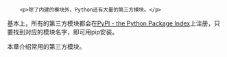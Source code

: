 ﻿
        <p>除了内建的模块外，Python还有大量的第三方模块。</p>
<p>基本上，所有的第三方模块都会在<a href="https://pypi.python.org/">PyPI - the Python Package Index</a>上注册，只要找到对应的模块名字，即可用pip安装。</p>
<p>本章介绍常用的第三方模块。</p>

    